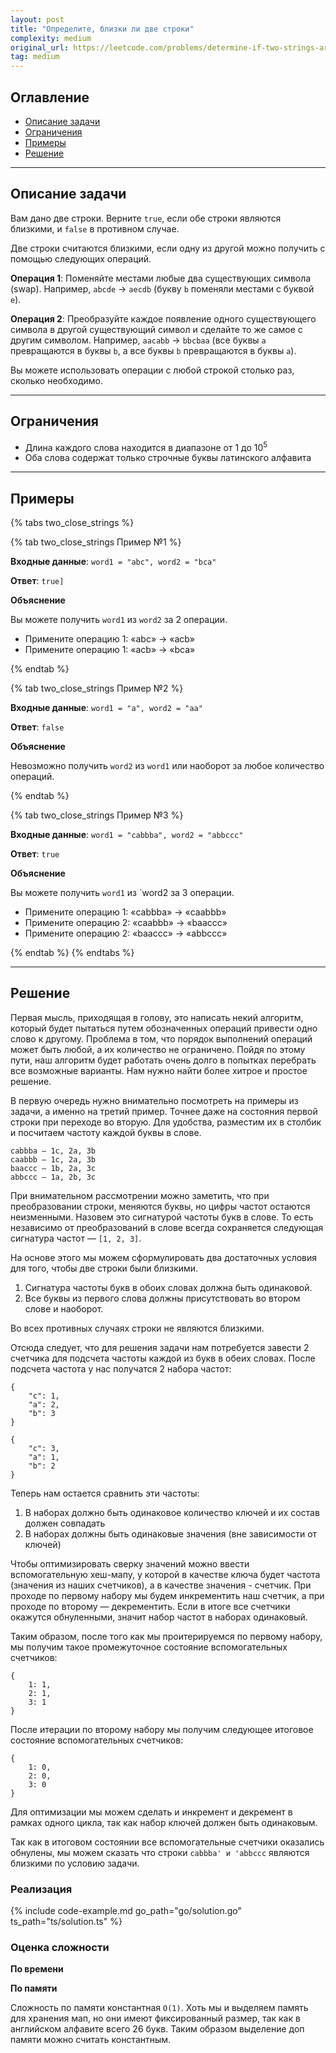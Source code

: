 ```yaml
---
layout: post
title: "Определите, близки ли две строки"
complexity: medium
original_url: https://leetcode.com/problems/determine-if-two-strings-are-close/
tag: medium
---
```


## Оглавление

- [Описание задачи](#описание-задачи)
- [Ограничения](#ограничения)
- [Примеры](#примеры)
- [Решение](#решение)

---

## Описание задачи

Вам дано две строки. Верните `true`, если обе строки являются близкими, и `false` в противном случае.

Две строки считаются близкими, если одну из другой можно получить с помощью следующих операций.

**Операция 1**: Поменяйте местами любые два существующих символа (swap).
Например, `abcde` -> `aecdb` (букву `b` поменяли местами с буквой `e`).

**Операция 2**: Преобразуйте каждое появление одного существующего символа в другой существующий символ и сделайте то же самое с другим символом.
Например, `aacabb` -> `bbcbaa` (все буквы `a` превращаются в буквы `b`, а все буквы `b` превращаются в буквы `a`).

Вы можете использовать операции с любой строкой столько раз, сколько необходимо.

---

## Ограничения

- Длина каждого слова находится в диапазоне от 1 до 10<sup>5</sup>
- Оба слова содержат только строчные буквы латинского алфавита

---

## Примеры

{% tabs two_close_strings %}

{% tab two_close_strings Пример №1 %}

**Входные данные**: `word1 = "abc", word2 = "bca"`

**Ответ**: `true]`

**Объяснение**

Вы можете получить `word1` из `word2` за 2 операции. 

- Примените операцию 1: «abc» -> «acb» 
- Примените операцию 1: «acb» -> «bca»

{% endtab %}

{% tab two_close_strings Пример №2 %}

**Входные данные**: `word1 = "a", word2 = "aa"`

**Ответ**: `false`

**Объяснение**

Невозможно получить `word2` из `word1` или наоборот за любое количество операций.

{% endtab %}

{% tab two_close_strings Пример №3 %}

**Входные данные**: `word1 = "cabbba", word2 = "abbccc"`

**Ответ**: `true`

**Объяснение**

Вы можете получить `word1` из `word2 за 3 операции.

- Примените операцию 1: «cabbba» -> «caabbb» 
- Примените операцию 2: «caabbb» -> «baaccc» 
- Примените операцию 2: «baaccc» -> «abbccc»

{% endtab %}
{% endtabs %}

---

## Решение

Первая мысль, приходящая в голову, это написать некий алгоритм, который будет пытаться путем обозначенных операций привести одно слово к другому.
Проблема в том, что порядок выполнений операций может быть любой, а их количество не ограничено. 
Пойдя по этому пути, наш алгоритм будет работать очень долго в попытках перебрать все возможные варианты.
Нам нужно найти более хитрое и простое решение.

В первую очередь нужно внимательно посмотреть на примеры из задачи, а именно на третий пример.
Точнее даже на состояния первой строки при переходе во вторую.
Для удобства, разместим их в столбик и посчитаем частоту каждой буквы в слове.

```
cabbba — 1с, 2a, 3b
caabbb — 1c, 2a, 3b
baaccc — 1b, 2a, 3c
abbccc — 1a, 2b, 3c
```

При внимательном рассмотрении можно заметить, что при преобразовании строки, меняются буквы, но цифры частот остаются неизменными.
Назовем это сигнатурой частоты букв в слове.
То есть независимо от преобразований в слове всегда сохраняется следующая сигнатура частот — `[1, 2, 3]`.

На основе этого мы можем сформулировать два достаточных условия для того, чтобы две строки были близкими.

1. Сигнатура частоты букв в обоих словах должна быть одинаковой.
2. Все буквы из первого слова должны присутствовать во втором слове и наоборот.

Во всех противных случаях строки не являются близкими.

Отсюда следует, что для решения задачи нам потребуется завести 2 счетчика для подсчета частоты каждой из букв в обеих словах. После подсчета частота у нас получатся 2 набора частот:
```
{
	"c": 1,
	"a": 2,
	"b": 3
}
```
```
{
	"c": 3,
	"a": 1,
	"b": 2
}
```

Теперь нам остается сравнить эти частоты:
1. В наборах должно быть одинаковое количество ключей и их состав должен совпадать
2. В наборах должны быть одинаковые значения (вне зависимости от ключей)

Чтобы оптимизировать сверку значений можно ввести вспомогательную хеш-мапу, у которой в качестве ключа будет частота (значения из наших счетчиков), а в качестве значения - счетчик. При проходе по первому набору мы будем инкрементить наш счетчик, а при проходе по второму — декрементить. Если в итоге все счетчики окажутся обнуленными, значит набор частот в наборах одинаковый.

Таким образом, после того как мы проитерируемся по первому набору, мы получим такое промежуточное состояние вспомогательных счетчиков:
```
{
	1: 1,
	2: 1,
	3: 1
}
```

После итерации по второму набору мы получим следующее итоговое состояние вспомогательных счетчиков:
```
{
	1: 0,
	2: 0,
	3: 0
}
```

Для оптимизации мы можем сделать и инкремент и декремент в рамках одного цикла, так как набор ключей должен быть одинаковым.

Так как в итоговом состоянии все вспомогательные счетчики оказались обнулены, мы можем сказать что строки `cabbba' и 'abbccc` являются близкими по условию задачи.

### Реализация

{% include code-example.md go_path="go/solution.go" ts_path="ts/solution.ts" %}

### Оценка сложности

**По времени**



**По памяти**

Сложность по памяти константная `O(1)`.
Хоть мы и выделяем память для хранения мап, но они имеют фиксированный размер, так как в английском алфавите всего 26 букв.
Таким образом выделение доп памяти можно считать константным.

